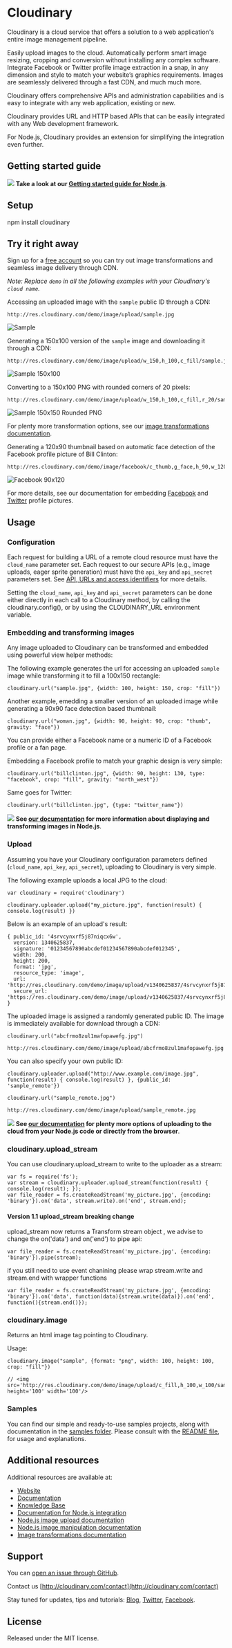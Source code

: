 Cloudinary
==========

Cloudinary is a cloud service that offers a solution to a web application's entire image management pipeline. 

Easily upload images to the cloud. Automatically perform smart image resizing, cropping and conversion without installing any complex software. Integrate Facebook or Twitter profile image extraction in a snap, in any dimension and style to match your website’s graphics requirements. Images are seamlessly delivered through a fast CDN, and much much more. 

Cloudinary offers comprehensive APIs and administration capabilities and is easy to integrate with any web application, existing or new.

Cloudinary provides URL and HTTP based APIs that can be easily integrated with any Web development framework. 

For Node.js, Cloudinary provides an extension for simplifying the integration even further.

## Getting started guide
![](http://res.cloudinary.com/cloudinary/image/upload/see_more_bullet.png)  **Take a look at our [Getting started guide for Node.js](http://cloudinary.com/documentation/node_integration#getting_started_guide)**.


## Setup ######################################################################

npm install cloudinary

## Try it right away

Sign up for a [free account](https://cloudinary.com/users/register/free) so you can try out image transformations and seamless image delivery through CDN.

*Note: Replace `demo` in all the following examples with your Cloudinary's `cloud name`.*  

Accessing an uploaded image with the `sample` public ID through a CDN:

    http://res.cloudinary.com/demo/image/upload/sample.jpg

![Sample](https://res.cloudinary.com/demo/image/upload/w_0.4/sample.jpg "Sample")

Generating a 150x100 version of the `sample` image and downloading it through a CDN:

    http://res.cloudinary.com/demo/image/upload/w_150,h_100,c_fill/sample.jpg

![Sample 150x100](https://res.cloudinary.com/demo/image/upload/w_150,h_100,c_fill/sample.jpg "Sample 150x100")

Converting to a 150x100 PNG with rounded corners of 20 pixels: 

    http://res.cloudinary.com/demo/image/upload/w_150,h_100,c_fill,r_20/sample.png

![Sample 150x150 Rounded PNG](https://res.cloudinary.com/demo/image/upload/w_150,h_100,c_fill,r_20/sample.png "Sample 150x150 Rounded PNG")

For plenty more transformation options, see our [image transformations documentation](http://cloudinary.com/documentation/image_transformations).

Generating a 120x90 thumbnail based on automatic face detection of the Facebook profile picture of Bill Clinton:
 
    http://res.cloudinary.com/demo/image/facebook/c_thumb,g_face,h_90,w_120/billclinton.jpg
    
![Facebook 90x120](https://res.cloudinary.com/demo/image/facebook/c_thumb,g_face,h_90,w_120/billclinton.jpg "Facebook 90x200")

For more details, see our documentation for embedding [Facebook](http://cloudinary.com/documentation/facebook_profile_pictures) and [Twitter](http://cloudinary.com/documentation/twitter_profile_pictures) profile pictures. 


## Usage

### Configuration

Each request for building a URL of a remote cloud resource must have the `cloud_name` parameter set. 
Each request to our secure APIs (e.g., image uploads, eager sprite generation) must have the `api_key` and `api_secret` parameters set. See [API, URLs and access identifiers](http://cloudinary.com/documentation/api_and_access_identifiers) for more details.

Setting the `cloud_name`, `api_key` and `api_secret` parameters can be done either directly in each call to a Cloudinary method, by calling the cloudinary.config(), or by using the CLOUDINARY_URL environment variable.

### Embedding and transforming images

Any image uploaded to Cloudinary can be transformed and embedded using powerful view helper methods:

The following example generates the url for accessing an uploaded `sample` image while transforming it to fill a 100x150 rectangle:

    cloudinary.url("sample.jpg", {width: 100, height: 150, crop: "fill"})

Another example, emedding a smaller version of an uploaded image while generating a 90x90 face detection based thumbnail: 

    cloudinary.url("woman.jpg", {width: 90, height: 90, crop: "thumb", gravity: "face"})

You can provide either a Facebook name or a numeric ID of a Facebook profile or a fan page.  
             
Embedding a Facebook profile to match your graphic design is very simple:

    cloudinary.url("billclinton.jpg", {width: 90, height: 130, type: "facebook", crop: "fill", gravity: "north_west"})
                           
Same goes for Twitter:

    cloudinary.url("billclinton.jpg", {type: "twitter_name"})

![](http://res.cloudinary.com/cloudinary/image/upload/see_more_bullet.png) **See [our documentation](http://cloudinary.com/documentation/node_image_manipulation) for more information about displaying and transforming images in Node.js**.                                         

### Upload

Assuming you have your Cloudinary configuration parameters defined (`cloud_name`, `api_key`, `api_secret`), uploading to Cloudinary is very simple.
    
The following example uploads a local JPG to the cloud: 
 
 	var cloudinary = require('cloudinary')
 	   
    cloudinary.uploader.upload("my_picture.jpg", function(result) { console.log(result) })
    
Below is an example of an upload's result:

 	{ public_id: '4srvcynxrf5j87niqcx6w',
 	  version: 1340625837,
 	  signature: '01234567890abcdef01234567890abcdef012345',
 	  width: 200,
 	  height: 200,
 	  format: 'jpg',
 	  resource_type: 'image',
 	  url: 'http://res.cloudinary.com/demo/image/upload/v1340625837/4srvcynxrf5j87niqcx6w.jpg',
 	  secure_url: 'https://res.cloudinary.com/demo/image/upload/v1340625837/4srvcynxrf5j87niqcx6w.jpg' } 
        
The uploaded image is assigned a randomly generated public ID. The image is immediately available for download through a CDN:

    cloudinary.url("abcfrmo8zul1mafopawefg.jpg")
        
    http://res.cloudinary.com/demo/image/upload/abcfrmo8zul1mafopawefg.jpg

You can also specify your own public ID:    
    
    cloudinary.uploader.upload("http://www.example.com/image.jpg", function(result) { console.log(result) }, {public_id: 'sample_remote'})

    cloudinary.url("sample_remote.jpg")

    http://res.cloudinary.com/demo/image/upload/sample_remote.jpg

![](http://res.cloudinary.com/cloudinary/image/upload/see_more_bullet.png) **See [our documentation](http://cloudinary.com/documentation/node_image_upload) for plenty more options of uploading to the cloud from your Node.js code or directly from the browser**.

### cloudinary.upload_stream

You can use cloudinary.upload_stream to write to the uploader as a stream:

    var fs = require('fs');
    var stream = cloudinary.uploader.upload_stream(function(result) { console.log(result); });
    var file_reader = fs.createReadStream('my_picture.jpg', {encoding: 'binary'}).on('data', stream.write).on('end', stream.end);
#### Version 1.1 upload_stream breaking change 
upload_stream now returns a Transform stream object , we advise to change the on('data') and on('end') to pipe api:

    var file_reader = fs.createReadStream('my_picture.jpg', {encoding: 'binary'}).pipe(stream);

if you still need to use event chanining please wrap stream.write and stream.end with wrapper functions

    var file_reader = fs.createReadStream('my_picture.jpg', {encoding: 'binary'}).on('data', function(data){stream.write(data)}).on('end', function(){stream.end()});
### cloudinary.image

Returns an html image tag pointing to Cloudinary.

Usage:

    cloudinary.image("sample", {format: "png", width: 100, height: 100, crop: "fill"})

    // <img src='http://res.cloudinary.com/demo/image/upload/c_fill,h_100,w_100/sample.png' height='100' width='100'/>

### Samples

You can find our simple and ready-to-use samples projects, along with documentation in the [samples folder](https://github.com/cloudinary/cloudinary_npm/tree/master/samples). 
Please consult with the [README file](https://github.com/cloudinary/cloudinary_npm/blob/master/samples/README.md), for usage and explanations.



## Additional resources ##########################################################

Additional resources are available at:

* [Website](http://cloudinary.com)
* [Documentation](http://cloudinary.com/documentation)
* [Knowledge Base](http://support.cloudinary.com/forums) 
* [Documentation for Node.js integration](http://cloudinary.com/documentation/node_integration)
* [Node.js image upload documentation](http://cloudinary.com/documentation/node_image_upload)
* [Node.js image manipulation documentation](http://cloudinary.com/documentation/node_image_manipulation)
* [Image transformations documentation](http://cloudinary.com/documentation/image_transformations)

## Support

You can [open an issue through GitHub](https://github.com/cloudinary/cloudinary_npm/issues).

Contact us [http://cloudinary.com/contact](http://cloudinary.com/contact)

Stay tuned for updates, tips and tutorials: [Blog](http://cloudinary.com/blog), [Twitter](https://twitter.com/cloudinary), [Facebook](http://www.facebook.com/Cloudinary).

## License #######################################################################

Released under the MIT license. 
